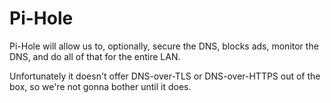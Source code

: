 # Pi-Hole

Pi-Hole will allow us to, optionally, secure the DNS, blocks ads, monitor the DNS, and do all of that for the entire LAN.

Unfortunately it doesn't offer DNS-over-TLS or DNS-over-HTTPS out of the box, so we're not gonna bother until it does.



